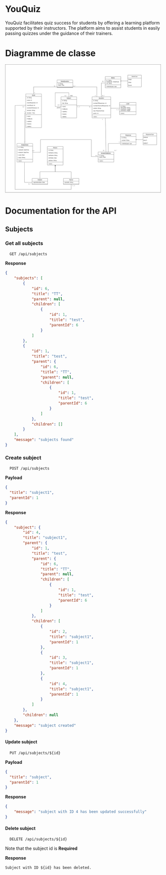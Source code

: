 
# YouQuiz

YouQuiz facilitates quiz success for students by offering a learning platform supported by their instructors. The platform aims to assist students in easily passing quizzes under the guidance of their trainers.
# Diagramme de classe 
![alt text](https://github.com/nezhalm/API_plateforme_examens_-quiz/blob/main/Untitled%20Diagram.drawio.png)

# Documentation for the API

## Subjects
### Get all subjects
```
  GET /api/subjects
```

**Response**
```json
{
    "subjects": [
        {
            "id": 6,
            "title": "TT",
            "parent": null,
            "children": [
                {
                    "id": 1,
                    "title": "test",
                    "parentId": 6
                }
            ]
        },
        {
            "id": 1,
            "title": "test",
            "parent": {
                "id": 6,
                "title": "TT",
                "parent": null,
                "children": [
                    {
                        "id": 1,
                        "title": "test",
                        "parentId": 6
                    }
                ]
            },
            "children": []
        }
    ],
    "message": "subjects found"
}
```


### Create subject

```
  POST /api/subjects
```

**Payload**
```json
{   
  "title": "subject1",
  "parentId": 1
}
```

**Response**
```json
{
    "subject": {
        "id": 4,
        "title": "subject1",
        "parent": {
            "id": 1,
            "title": "test",
            "parent": {
                "id": 6,
                "title": "TT",
                "parent": null,
                "children": [
                    {
                        "id": 1,
                        "title": "test",
                        "parentId": 6
                    }
                ]
            },
            "children": [
                {
                    "id": 2,
                    "title": "subject1",
                    "parentId": 1
                },
                {
                    "id": 3,
                    "title": "subject1",
                    "parentId": 1
                },
                {
                    "id": 4,
                    "title": "subject1",
                    "parentId": 1
                }
            ]
        },
        "children": null
    },
    "message": "subject created"
}
```

#### Update subject

```
  PUT /api/subjects/${id}
```

**Payload**
```json
{
  "title": "subject",
  "parentId": 1
}
```

**Response**
```json
{
    "message": "subject with ID 4 has been updated successfully"
}
```

#### Delete subject

```
  DELETE /api/subjects/${id}
```
Note that the subject id is **Required**

**Response**
```
Subject with ID ${id} has been deleted.
```
